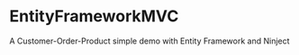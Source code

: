 EntityFrameworkMVC
==================

A Customer-Order-Product simple demo with Entity Framework and Ninject
